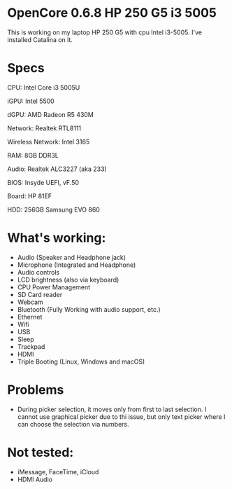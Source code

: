 # OpenCore 0.6.8 HP 250 G5 i3 5005
 This is working on my laptop HP 250 G5 with cpu Intel i3-5005. 
 I've installed Catalina on it.



# Specs
CPU: Intel Core i3 5005U

iGPU: Intel 5500

dGPU: AMD Radeon R5 430M

Network: Realtek RTL8111

Wireless Network: Intel 3165

RAM: 8GB DDR3L

Audio: Realtek ALC3227 (aka 233)

BIOS: Insyde UEFI, vF.50

Board: HP 81EF

HDD: 256GB Samsung EVO 860



# What's working:
* Audio (Speaker and Headphone jack)
* Microphone (Integrated and Headphone)
* Audio controls
* LCD brightness (also via keyboard)
* CPU Power Management
* SD Card reader
* Webcam
* Bluetooth (Fully Working with audio support, etc.)
* Ethernet
* Wifi
* USB
* Sleep
* Trackpad
* HDMI
* Triple Booting (Linux, Windows and macOS)


 

# Problems
* During picker selection, it moves only from first to last selection. I cannot use graphical picker due to thi issue, but only text picker where I can choose the selection via numbers.
 

# Not tested:
* iMessage, FaceTime, iCloud
* HDMI Audio
